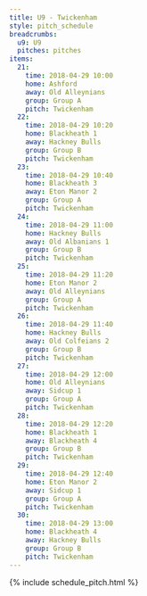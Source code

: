 ```yaml
---
title: U9 - Twickenham
style: pitch_schedule
breadcrumbs:
  u9: U9
  pitches: pitches
items:
  21:
    time: 2018-04-29 10:00
    home: Ashford
    away: Old Alleynians
    group: Group A
    pitch: Twickenham
  22:
    time: 2018-04-29 10:20
    home: Blackheath 1
    away: Hackney Bulls
    group: Group B
    pitch: Twickenham
  23:
    time: 2018-04-29 10:40
    home: Blackheath 3
    away: Eton Manor 2
    group: Group A
    pitch: Twickenham
  24:
    time: 2018-04-29 11:00
    home: Hackney Bulls
    away: Old Albanians 1
    group: Group B
    pitch: Twickenham
  25:
    time: 2018-04-29 11:20
    home: Eton Manor 2
    away: Old Alleynians
    group: Group A
    pitch: Twickenham
  26:
    time: 2018-04-29 11:40
    home: Hackney Bulls
    away: Old Colfeians 2
    group: Group B
    pitch: Twickenham
  27:
    time: 2018-04-29 12:00
    home: Old Alleynians
    away: Sidcup 1
    group: Group A
    pitch: Twickenham
  28:
    time: 2018-04-29 12:20
    home: Blackheath 1
    away: Blackheath 4
    group: Group B
    pitch: Twickenham
  29:
    time: 2018-04-29 12:40
    home: Eton Manor 2
    away: Sidcup 1
    group: Group A
    pitch: Twickenham
  30:
    time: 2018-04-29 13:00
    home: Blackheath 4
    away: Hackney Bulls
    group: Group B
    pitch: Twickenham
---
```


{% include schedule_pitch.html %}
